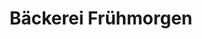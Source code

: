 ---
title: "Bäckerei Frühmorgen"
url: /deggendorf/baeckerei-fruehmorgen-aletsberger-strasse/
shop: Bäckerei
---